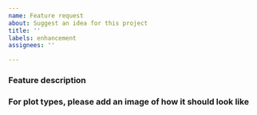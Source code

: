 ```yaml
---
name: Feature request
about: Suggest an idea for this project
title: ''
labels: enhancement
assignees: ''

---
```


### Feature description

### For plot types, please add an image of how it should look like
